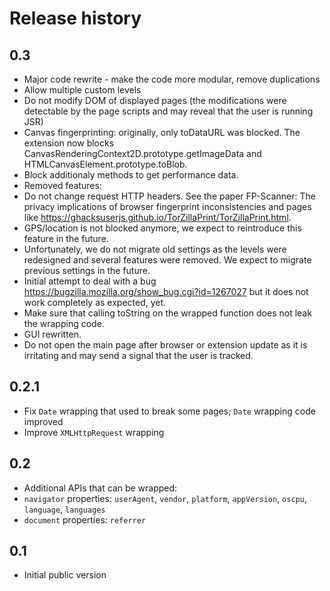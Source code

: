 
# Release history

## 0.3

* Major code rewrite - make the code more modular, remove duplications
* Allow multiple custom levels
* Do not modify DOM of displayed pages (the modifications were detectable by the page scripts and may
	reveal that the user is running JSR)
* Canvas fingerprinting: originally, only toDataURL was blocked. The extension now blocks CanvasRenderingContext2D.prototype.getImageData and HTMLCanvasElement.prototype.toBlob.
* Block additionaly methods to get performance data.
* Removed features:
 * Do not change request HTTP headers. See the paper FP-Scanner: The privacy implications of browser
    fingerprint inconsistencies and pages like
    https://ghacksuserjs.github.io/TorZillaPrint/TorZillaPrint.html.
 * GPS/location is not blocked anymore, we expect to reintroduce this feature in the future.
* Unfortunately, we do not migrate old settings as the levels were redesigned and several features
	were removed. We expect to migrate previous settings in the future.
* Initial attempt to deal with a bug https://bugzilla.mozilla.org/show_bug.cgi?id=1267027 but it
	does not work completely as expected, yet.
* Make sure that calling toString on the wrapped function does not leak the wrapping code.
* GUI rewritten.
* Do not open the main page after browser or extension update as it is irritating and may send a
	signal that the user is tracked.

## 0.2.1

* Fix `Date` wrapping that used to break some pages; `Date` wrapping code improved
* Improve `XMLHttpRequest` wrapping

## 0.2

* Additional APIs that can be wrapped:
 * `navigator` properties: `userAgent`, `vendor`, `platform`, `appVersion`, `oscpu`, `language`, `languages`
 * `document` properties: `referrer`

## 0.1

* Initial public version
